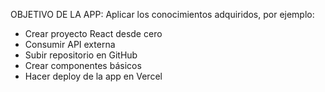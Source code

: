 OBJETIVO DE LA APP:
Aplicar los conocimientos adquiridos, por ejemplo:
- Crear proyecto React desde cero
- Consumir API externa
- Subir repositorio en GitHub
- Crear componentes básicos
- Hacer deploy de la app en Vercel

